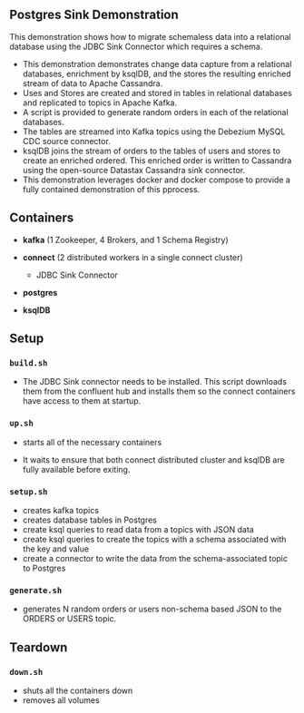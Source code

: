 
## Postgres Sink Demonstration

This demonstration shows how to migrate schemaless data into a relational database using the JDBC Sink Connector which requires a schema.


* This demonstration demonstrates change data capture from a relational databases, enrichment by ksqlDB, and the stores the resulting enriched stream of data to Apache Cassandra.
* Uses and Stores are created and stored in tables in relational databases and replicated to topics in Apache Kafka.
* A script is provided to generate random orders in each of the relational databases.
* The tables are streamed into Kafka topics using the Debezium MySQL CDC source connector.  
* ksqlDB joins the stream of orders to the tables of users and stores to create an enriched ordered. 
  This enriched order is written to Cassandra using the open-source Datastax Cassandra sink connector.
* This demonstration leverages docker and docker compose to provide a fully contained demonstration of this pprocess.

## Containers 

* __kafka__ (1 Zookeeper, 4 Brokers, and 1 Schema Registry)

* __connect__ (2 distributed workers in a single connect cluster)

  * JDBC Sink Connector

* __postgres__

* __ksqlDB__

## Setup

### `build.sh`

  * The JDBC Sink connector needs to be installed.
This script downloads them from the confluent hub and installs them so the connect containers have access to them at startup.

### `up.sh`

  * starts all of the necessary containers 

  * It waits to ensure that both connect distributed cluster and ksqlDB are fully available before exiting.

### `setup.sh`

  * creates kafka topics
  * creates database tables in Postgres
  * create ksql queries to read data from a topics with JSON data
  * create ksql queries to create the topics with a schema associated with the key and value
  * create a connector to write the data from the schema-associated topic to Postgres
  
### `generate.sh`

  * generates N random orders or users non-schema based JSON to the ORDERS or USERS topic.

## Teardown

### `down.sh`

  * shuts all the containers down
  * removes all volumes
